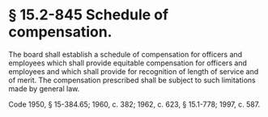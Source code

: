 # § 15.2-845 Schedule of compensation.

<p>The board shall establish a schedule of compensation for officers and employees which shall provide equitable compensation for officers and employees and which shall provide for recognition of length of service and of merit. The compensation prescribed shall be subject to such limitations made by general law.</p><p>Code 1950, § 15-384.65; 1960, c. 382; 1962, c. 623, § 15.1-778; 1997, c. 587.</p>